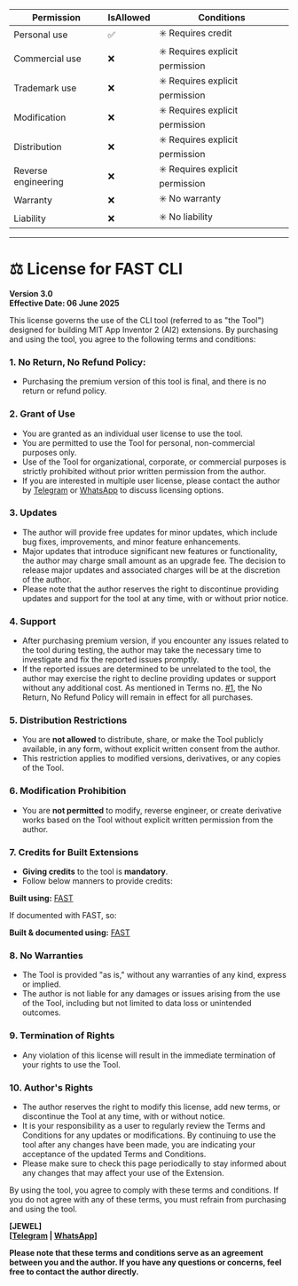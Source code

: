 | Permission          | IsAllowed | Conditions                      |
|-|-|-|
| Personal use        | ✅       | ✳️ Requires credit                |
| Commercial use      | ❌       | ✳️ Requires explicit permission |
| Trademark use       | ❌       | ✳️ Requires explicit permission |
| Modification        | ❌       | ✳️ Requires explicit permission |
| Distribution        | ❌       | ✳️ Requires explicit permission |
| Reverse engineering | ❌       | ✳️ Requires explicit permission |
| Warranty            | ❌       | ✳️ No warranty                  |
| Liability           | ❌       | ✳️ No liability                 |

---

# ⚖️ License for FAST CLI  

**Version 3.0**  
**Effective Date: 06 June 2025**  

This license governs the use of the CLI tool (referred to as "the Tool") designed for building MIT App Inventor 2 (AI2) extensions. By purchasing and using the tool, you agree to the following terms and conditions:

### 1. No Return, No Refund Policy:
- Purchasing the premium version of this tool is final, and there is no return or refund policy.

### 2. **Grant of Use**
- You are granted as an individual user license to use the tool.
- You are permitted to use the Tool for personal, non-commercial purposes only.  
- Use of the Tool for organizational, corporate, or commercial purposes is strictly prohibited without prior written permission from the author.
- If you are interested in multiple user license, please contact the author by [Telegram](https://t.me/jewelshkjony) or [WhatsApp](https://wa.me/8801775668913) to discuss licensing options.

### 3. Updates
- The author will provide free updates for minor updates, which include bug fixes, improvements, and minor feature enhancements.
- Major updates that introduce significant new features or functionality, the author may charge small amount as an upgrade fee. The decision to release major updates and associated charges will be at the discretion of the author.
- Please note that the author reserves the right to discontinue providing updates and support for the tool at any time, with or without prior notice.

### 4. Support
- After purchasing premium version, if you encounter any issues related to the tool during testing, the author may take the necessary time to investigate and fix the reported issues promptly.
- If the reported issues are determined to be unrelated to the tool, the author may exercise the right to decline providing updates or support without any additional cost. As mentioned in Terms no. [#1](#1-no-return-no-refund-policy), the No Return, No Refund Policy will remain in effect for all purchases.

### 5. **Distribution Restrictions**  
- You are **not allowed** to distribute, share, or make the Tool publicly available, in any form, without explicit written consent from the author.  
- This restriction applies to modified versions, derivatives, or any copies of the Tool.  

### 6. **Modification Prohibition** 
- You are **not permitted** to modify, reverse engineer, or create derivative works based on the Tool without explicit written permission from the author.  

### 7. **Credits for Built Extensions**  
- **Giving credits** to the tool is **mandatory**.
- Follow below manners to provide credits:

**Built using:** [FAST](https://github.com/jewelshkjony/fast-cli)

If documented with FAST, so:

**Built & documented using:** [FAST](https://github.com/jewelshkjony/fast-cli)

### 8. **No Warranties**  
- The Tool is provided "as is," without any warranties of any kind, express or implied.  
- The author is not liable for any damages or issues arising from the use of the Tool, including but not limited to data loss or unintended outcomes.  

### 9. **Termination of Rights**  
- Any violation of this license will result in the immediate termination of your rights to use the Tool.  

### 10. **Author's Rights**  
- The author reserves the right to modify this license, add new terms, or discontinue the Tool at any time, with or without notice.
- It is your responsibility as a user to regularly review the Terms and Conditions for any updates or modifications. By continuing to use the tool after any changes have been made, you are indicating your acceptance of the updated Terms and Conditions.
- Please make sure to check this page periodically to stay informed about any changes that may affect your use of the Extension.

By using the tool, you agree to comply with these terms and conditions. If you do not agree with any of these terms, you must refrain from purchasing and using the tool.

<b>[JEWEL]<b>\
[<a href="https://t.me/jewelshkjony/" target="_blank">Telegram</a> | <a href="https://wa.me/8801775668913" target="_blank">WhatsApp</a>]

**Please note that these terms and conditions serve as an agreement between you and the author. If you have any questions or concerns, feel free to contact the author directly.**
